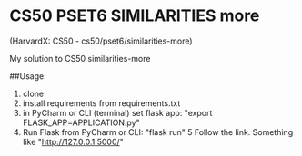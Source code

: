 # CS50 PSET6 SIMILARITIES more
(HarvardX: CS50 - cs50/pset6/similarities-more)

My solution to CS50 similarities-more

##Usage:
1. clone
2. install requirements from requirements.txt
3. in PyCharm or CLI (terminal) set flask app:
  "export FLASK_APP=APPLICATION.py"
4. Run Flask from PyCharm or CLI:
  "flask run"
5 Follow the link. Something like "http://127.0.0.1:5000/"
